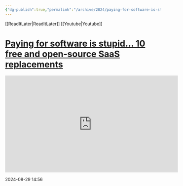 ```yaml
---
{"dg-publish":true,"permalink":"/archive/2024/paying-for-software-is-stupid-10-free-and-open-source-saa-s-replacements/","tags":["development","FOSS"],"created":"2024-08-29 2:56:37 pm","updated":"2024-08-29 2:56:44 pm"}
---
```


[[ReadItLater\|ReadItLater]] [[Youtube\|Youtube]]

# [Paying for software is stupid… 10 free and open-source SaaS replacements](https://youtube.com/watch?v=e5dhaQm_J6U&feature=shared)

<iframe width="560" height="315" src="https://www.youtube-nocookie.com/embed/e5dhaQm_J6U" title="YouTube video player" frameborder="0" allow="accelerometer; autoplay; clipboard-write; encrypted-media; gyroscope; picture-in-picture" allowfullscreen></iframe>

2024-08-29 14:56